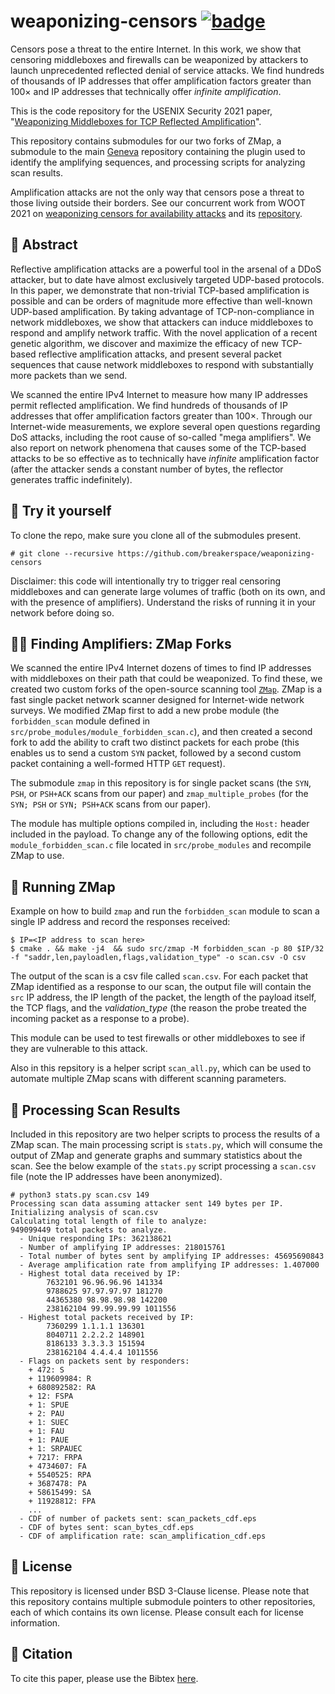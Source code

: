 # weaponizing-censors [![badge](https://img.shields.io/badge/In%20Proceedings-USENIX%20Security%202021-blue.svg)](https://www.usenix.org/conference/usenixsecurity21/presentation/bock)

Censors pose a threat to the entire Internet. In this work, we show that censoring middleboxes and firewalls can be weaponized by attackers to launch unprecedented reflected denial of service attacks. We find hundreds of thousands of IP addresses that offer amplification factors greater than 100× and IP addresses that technically offer _infinite amplification_. 

This is the code repository for the USENIX Security 2021 paper, "[Weaponizing Middleboxes for TCP Reflected Amplification](https://geneva.cs.umd.edu/papers/usenix-weaponizing-ddos.pdf)". 

This repository contains submodules for our two forks of ZMap, a submodule to the main [Geneva](https://github.com/Kkevsterrr/geneva) repository containing the plugin used to identify the amplifying sequences, and processing scripts for analyzing scan results.  

Amplification attacks are not the only way that censors pose a threat to those living outside their borders. See our concurrent work from WOOT 2021 on [weaponizing censors for availability attacks](https://geneva.cs.umd.edu/papers/woot21-weaponizing-availability.pdf) and its [repository](https://github.com/breakerspace/weaponizing-residual-censorship/). 

## 📝 Abstract

Reflective amplification attacks are a powerful tool in the arsenal of a DDoS attacker, but to date have almost exclusively targeted UDP-based protocols. In this paper, we demonstrate that non-trivial TCP-based amplification is possible and can be orders of magnitude more effective than well-known UDP-based amplification. By taking advantage of TCP-non-compliance in network middleboxes, we show that attackers can induce middleboxes to respond and amplify network traffic. With the novel application of a recent genetic algorithm, we discover and maximize the efficacy of new TCP-based reflective amplification attacks, and present several packet sequences that cause network middleboxes to respond with substantially more packets than we send.

We scanned the entire IPv4 Internet to measure how many IP addresses permit reflected amplification. We find hundreds of thousands of IP addresses that offer amplification factors greater than 100×. Through our Internet-wide measurements, we explore several open questions regarding DoS attacks, including the root cause of so-called "mega amplifiers". We also report on network phenomena that causes some of the TCP-based attacks to be so effective as to technically have _infinite_ amplification factor (after the attacker sends a constant number of bytes, the reflector generates traffic indefinitely). 

## 🧪 Try it yourself

To clone the repo, make sure you clone all of the submodules present.

```
# git clone --recursive https://github.com/breakerspace/weaponizing-censors
```

Disclaimer: this code will intentionally try to trigger real censoring middleboxes and can generate large volumes of traffic (both on its own, and with the presence of amplifiers). Understand the risks of running it in your network before doing so. 

## 🕵️‍♀️ Finding Amplifiers: ZMap Forks

We scanned the entire IPv4 Internet dozens of times to find IP addresses with middleboxes on their path that could be weaponized. To find these, we created two custom forks of the open-source scanning tool [`ZMap`](https://github.com/zmap/zmap). ZMap is a fast single packet network scanner designed for Internet-wide network surveys. We modified ZMap first to add a new probe module (the `forbidden_scan` module defined in `src/probe_modules/module_forbidden_scan.c`), and then created a second fork to add the ability to craft two distinct packets for each probe (this enables us to send a custom `SYN` packet, followed by a second custom packet containing a well-formed HTTP `GET` request). 

The submodule `zmap` in this repository is for single packet scans (the `SYN`, `PSH`, or `PSH+ACK` scans from our paper) and `zmap_multiple_probes` (for the `SYN; PSH` or `SYN; PSH+ACK` scans from our paper).

The module has multiple options compiled in, including the `Host:` header included in the payload. To change any of the following options, edit the `module_forbidden_scan.c` file located in `src/probe_modules` and recompile ZMap to use. 

## 🏃 Running ZMap

Example on how to build `zmap` and run the `forbidden_scan` module to scan a single IP address and record the responses received: 

```
$ IP=<IP address to scan here>
$ cmake . && make -j4  && sudo src/zmap -M forbidden_scan -p 80 $IP/32 -f "saddr,len,payloadlen,flags,validation_type" -o scan.csv -O csv 
```

The output of the scan is a csv file called `scan.csv`. For each packet that ZMap identified as a response to our scan, the output file will contain the `src` IP address, the IP length of the packet, the length of the payload itself, the TCP flags, and the _validation_type_ (the reason the probe treated the incoming packet as a response to a probe). 

This module can be used to test firewalls or other middleboxes to see if they are vulnerable to this attack. 

Also in this repsitory is a helper script `scan_all.py`, which can be used to automate multiple ZMap scans with different scanning parameters.  

## 🔬 Processing Scan Results

Included in this repository are two helper scripts to process the results of a ZMap scan. The main processing script is `stats.py`, which will consume the output of ZMap and generate graphs and summary statistics about the scan. See the below example of the `stats.py` script processing a `scan.csv` file (note the IP addresses have been anonymized). 

```    
# python3 stats.py scan.csv 149
Processing scan data assuming attacker sent 149 bytes per IP.
Initializing analysis of scan.csv
Calculating total length of file to analyze:
949099449 total packets to analyze.
  - Unique responding IPs: 362138621
  - Number of amplifying IP addresses: 218015761
  - Total number of bytes sent by amplifying IP addresses: 45695690843
  - Average amplification rate from amplifying IP addresses: 1.407000
  - Highest total data received by IP:
        7632101 96.96.96.96 141334
        9788625 97.97.97.97 181270
        44365380 98.98.98.98 142200
        238162104 99.99.99.99 1011556
  - Highest total packets received by IP:
        7360299 1.1.1.1 136301
        8040711 2.2.2.2 148901
        8186133 3.3.3.3 151594
        238162104 4.4.4.4 1011556
  - Flags on packets sent by responders:
    + 472: S
    + 119609984: R
    + 680892582: RA
    + 12: FSPA
    + 1: SPUE
    + 2: PAU
    + 1: SUEC
    + 1: FAU
    + 1: PAUE
    + 1: SRPAUEC
    + 7217: FRPA
    + 4734607: FA
    + 5540525: RPA
    + 3687478: PA
    + 58615499: SA
    + 11928812: FPA
    ...
  - CDF of number of packets sent: scan_packets_cdf.eps
  - CDF of bytes sent: scan_bytes_cdf.eps
  - CDF of amplification rate: scan_amplification_cdf.eps
```

## 📃 License

This repository is licensed under BSD 3-Clause license. Please note that this repository contains multiple submodule pointers to other repositories, each of which contains its own license. Please consult each for license information. 

## 📑 Citation

To cite this paper, please use the Bibtex [here](https://www.usenix.org/biblio/export/bibtex/272318).
